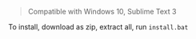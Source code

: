 > Compatible with Windows 10, Sublime Text 3

To install, download as zip, extract all, run `install.bat`